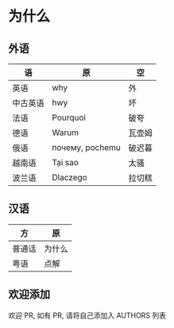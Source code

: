 # 为什么

## 外语

| 语       | 原                    | 空     |
|----------|-----------------------|--------|
| 英语     | why                   | 外     |
| 中古英语 | hwy                   | 坏     |
| 法语     | Pourquoi              | 破夸   |
| 德语     | Warum                 | 瓦壶姆 |
| 俄语     | почему, pochemu | 破迟暮 |
| 越南语   | Tại sao               | 太骚   |
| 波兰语   | Dlaczego              | 拉切糕 |

## 汉语

| 方     | 原     |
|--------|--------|
| 普通话 | 为什么 |
| 粤语   | 点解   |

## 欢迎添加

欢迎 PR, 如有 PR, 请将自己添加入 AUTHORS 列表
